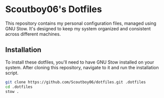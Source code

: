 # Scoutboy06's Dotfiles

This repository contains my personal configuration files, managed using GNU Stow. It's designed to keep my system organized and consistent across different machines.

## Installation
To install these dotfiles, you'll need to have GNU Stow installed on your system. After cloning this repository, navigate to it and run the installation script.

```bash
git clone https://github.com/Scoutboy06/dotfiles.git .dotfiles
cd .dotfiles
stow .
```
